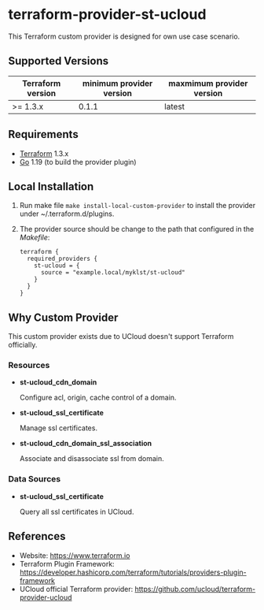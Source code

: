 terraform-provider-st-ucloud
============================

This Terraform custom provider is designed for own use case scenario.

Supported Versions
------------------

| Terraform version | minimum provider version |maxmimum provider version
| ---- | ---- | ----|
| >= 1.3.x	| 0.1.1	| latest |

Requirements
------------

-	[Terraform](https://www.terraform.io/downloads.html) 1.3.x
-	[Go](https://golang.org/doc/install) 1.19 (to build the provider plugin)

Local Installation
------------------

1. Run make file `make install-local-custom-provider` to install the provider under ~/.terraform.d/plugins.

2. The provider source should be change to the path that configured in the *Makefile*:

    ```
    terraform {
      required_providers {
        st-ucloud = {
          source = "example.local/myklst/st-ucloud"
        }
      }
    }
    ```

Why Custom Provider
-------------------

This custom provider exists due to UCloud doesn't support Terraform officially.

### Resources

- **st-ucloud_cdn_domain**

  Configure acl, origin, cache control of a domain.

- **st-ucloud_ssl_certificate**

  Manage ssl certificates.

- **st-ucloud_cdn_domain_ssl_association**

  Associate and disassociate ssl from domain.

### Data Sources

- **st-ucloud_ssl_certificate**

  Query all ssl certificates in UCloud.

References
----------

- Website: https://www.terraform.io
- Terraform Plugin Framework: https://developer.hashicorp.com/terraform/tutorials/providers-plugin-framework
- UCloud official Terraform provider: https://github.com/ucloud/terraform-provider-ucloud
